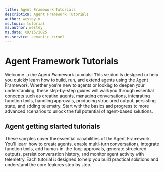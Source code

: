 ```yaml
---
title: Agent Framework Tutorials
description: Agent Framework Tutorials
author: westey-m
ms.topic: tutorial
ms.author: westey
ms.date: 09/15/2025
ms.service: semantic-kernel
---
```


# Agent Framework Tutorials

Welcome to the Agent Framework tutorials! This section is designed to help you quickly learn how to build, run, and extend agents using the Agent Framework. Whether you're new to agents or looking to deepen your understanding, these step-by-step guides will walk you through essential concepts such as creating agents, managing conversations, integrating function tools, handling approvals, producing structured output, persisting state, and adding telemetry. Start with the basics and progress to more advanced scenarios to unlock the full potential of agent-based solutions.


## Agent getting started tutorials

These samples cover the essential capabilities of the Agent Framework. You'll learn how to create agents, enable multi-turn conversations, integrate function tools, add human-in-the-loop approvals, generate structured outputs, persist conversation history, and monitor agent activity with telemetry. Each tutorial is designed to help you build practical solutions and understand the core features step by step.
